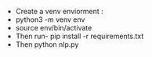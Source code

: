 - Create a venv enviorment :
- python3 -m venv env
- source env/bin/activate
- Then run- pip install -r requirements.txt
- Then python nlp.py
